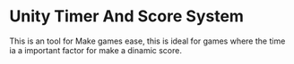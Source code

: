 # Unity Timer And Score System
This is an tool for Make games ease, this is ideal for games where the time ia a important factor for make a dinamic score. 
